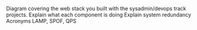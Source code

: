 Diagram covering the web stack you built with the sysadmin/devops track projects. 
Explain what each component is doing
Explain system redundancy
Acronyms LAMP, SPOF, QPS
